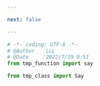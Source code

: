```yaml
---

next: false

---
```




<BlogInfo id="871" title="1.导入时和运行时的比较" author="白日梦想猿" pv=0 read_times=0 pre_cost_time="0分9秒" category="类元编程" tag_list="['类元编程']" create_time="2022.07.19 09:51:24" update_time="2022.07.19 09:54:17" />

```python
# -*- coding: UTF-8 -*-                            
# @Author  ：LLL                         
# @Date    ：2022/7/19 9:51  
from tmp_function import say

from tmp_class import Say







```



<ActionBox />
